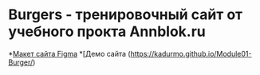 # Burgers - тренировочный сайт от учебного прокта Annblok.ru

*[Макет сайта Figma](https://www.figma.com/file/Etk4x1mDQGL2BM5OqLX16Z/Burgers-Menu-Responsive-(Copy)?node-id=0%3A99)
*[Демо сайта (https://kadurmo.github.io/Module01-Burger/)